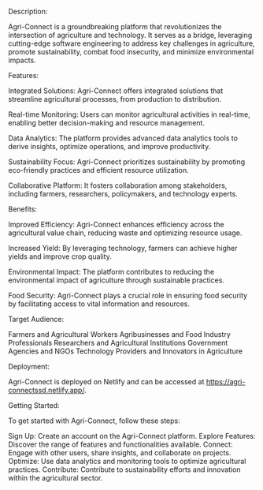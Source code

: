 Description:

Agri-Connect is a groundbreaking platform that revolutionizes the intersection of agriculture and technology. It serves as a bridge, leveraging cutting-edge software engineering to address key challenges in agriculture, promote sustainability, combat food insecurity, and minimize environmental impacts.

Features:

Integrated Solutions: Agri-Connect offers integrated solutions that streamline agricultural processes, from production to distribution.

Real-time Monitoring: Users can monitor agricultural activities in real-time, enabling better decision-making and resource management.

Data Analytics: The platform provides advanced data analytics tools to derive insights, optimize operations, and improve productivity.

Sustainability Focus: Agri-Connect prioritizes sustainability by promoting eco-friendly practices and efficient resource utilization.

Collaborative Platform: It fosters collaboration among stakeholders, including farmers, researchers, policymakers, and technology experts.

Benefits:

Improved Efficiency: Agri-Connect enhances efficiency across the agricultural value chain, reducing waste and optimizing resource usage.

Increased Yield: By leveraging technology, farmers can achieve higher yields and improve crop quality.

Environmental Impact: The platform contributes to reducing the environmental impact of agriculture through sustainable practices.

Food Security: Agri-Connect plays a crucial role in ensuring food security by facilitating access to vital information and resources.

Target Audience:

Farmers and Agricultural Workers
Agribusinesses and Food Industry Professionals
Researchers and Agricultural Institutions
Government Agencies and NGOs
Technology Providers and Innovators in Agriculture

Deployment:

Agri-Connect is deployed on Netlify and can be accessed at https://agri-connectssd.netlify.app/.

Getting Started:

To get started with Agri-Connect, follow these steps:

Sign Up: Create an account on the Agri-Connect platform.
Explore Features: Discover the range of features and functionalities available.
Connect: Engage with other users, share insights, and collaborate on projects.
Optimize: Use data analytics and monitoring tools to optimize agricultural practices.
Contribute: Contribute to sustainability efforts and innovation within the agricultural sector.
